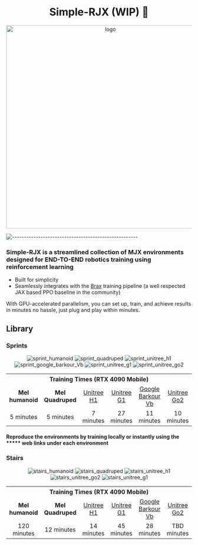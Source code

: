 <div align="center">

# Simple-RJX (WIP) :rocket:

</div>

<p align="center">
  <img src="https://github.com/user-attachments/assets/e32453d6-d1d3-41ca-8e95-581218c763c6" alt="logo" width="550" height="auto" />
</p>

![-----------------------------------------------------](https://raw.githubusercontent.com/andreasbm/readme/master/assets/lines/solar.png)

### Simple-RJX is a streamlined collection of MJX environments designed for END-TO-END robotics training using reinforcement learning

+ Built for simplicity
+ Seamlessly integrates with the [Brax](https://github.com/google/brax) training pipeline (a well respected JAX based PPO baseline in the community)

With GPU-accelerated parallelism, you can set up, train, and achieve results in minutes no hassle, just plug and play within minutes.

## Library

### Sprints

<div align="center">

![sprint_humanoid](https://github.com/user-attachments/assets/3e26cf39-ca79-4503-a12b-75fa689ac9e3)
![sprint_quadruped](https://github.com/user-attachments/assets/e6223716-abb4-4980-9b28-69fd471654e4)
![sprint_unitree_h1](https://github.com/user-attachments/assets/aaf0c3b5-6e09-446b-ab90-afc1a1cfc716)
![sprint_google_barkour_Vb](https://github.com/user-attachments/assets/a4fd1415-0c22-4d46-9001-548099f7a954)
![sprint_unitree_g1](https://github.com/user-attachments/assets/9e25c9d7-da8c-4e42-821f-bf344e09b756)
![sprint_unitree_go2](https://github.com/user-attachments/assets/a87fbdb0-62b1-4755-bb90-150f206bdd71)

</div>


<div align="center">
  <table>
    <tr>
      <th colspan="6" style="text-align:center;"> Training Times (RTX 4090 Mobile) </th>
    </tr>
    <tr>
      <td align="center">
        <strong>Mel humanoid</strong>
      </td>
      <td align="center">
        <strong>Mel Quadruped</strong>
      </td>
      <td align="center">
        <a href="https://www.unitree.com/h1">Unitree H1</a>
      </td>
      <td align="center">
        <a href="https://www.unitree.com/g1">Unitree G1</a>
      </td>
      <td align="center">
        <a href="https://github.com/google-deepmind/barkour_robot">Google Barkour Vb</a>
      </td>
      <td align="center">
        <a href="https://www.unitree.com/go2">Unitree Go2</a>
      </td>
    </tr>
    <tr>
     <td align="center">
        5 minutes
      </td>
      <td align="center">
        5 minutes
      </td>
      <td align="center">
        7 minutes
      </td>
      <td align="center">
        27 minutes
      </td>
      <td align="center">
        11 minutes
      </td>
      <td align="center">
        10 minutes
      </td>
    </tr>
  </table>
</div>

#### Reproduce the environments by training locally or instantly using the ***** web links under each environment

### Stairs
<div align="center">
  
![stairs_humanoid](https://github.com/user-attachments/assets/ebf16c6f-894f-499b-9216-106e4a2bb3c7)
![stairs_quadruped](https://github.com/user-attachments/assets/477a88a1-766f-4d83-9109-4e11cdb55c80)
![stairs_unitree_h1](https://github.com/user-attachments/assets/a43d14be-098c-4052-bf76-897715b71da2)
![stairs_unitree_go2](https://github.com/user-attachments/assets/195d35fb-c669-4643-a8bc-91ed7f53e33e)
![stairs_unitree_g1](https://github.com/user-attachments/assets/4468359b-a2ef-41fa-b1ee-ac570f9814cd)


</div>


<div align="center">
  <table>
    <tr>
      <th colspan="6" style="text-align:center;"> Training Times (RTX 4090 Mobile) </th>
    </tr>
    <tr>
      <td align="center">
        <strong>Mel humanoid</strong>
      </td>
      <td align="center">
        <strong>Mel Quadruped</strong>
      </td>
      <td align="center">
        <a href="https://www.unitree.com/h1">Unitree H1</a>
      </td>
      <td align="center">
        <a href="https://www.unitree.com/g1">Unitree G1</a>
      </td>
      <td align="center">
        <a href="https://github.com/google-deepmind/barkour_robot">Google Barkour Vb</a>
      </td>
      <td align="center">
        <a href="https://www.unitree.com/go2">Unitree Go2</a>
      </td>
    </tr>
    <tr>
     <td align="center">
        120 minutes
      </td>
      <td align="center">
        12 minutes
      </td>
      <td align="center">
        14 minutes
      </td>
      <td align="center">
        45 minutes
      </td>
      <td align="center">
        28 minutes
      </td>
      <td align="center">
        TBD minutes
      </td>
    </tr>
  </table>
</div>







